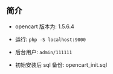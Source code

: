 ## 简介
* opencart 版本为: 1.5.6.4

* 运行: `php -S localhost:9000`

* 后台用户: `admin/111111`

* 初始安装后 sql 备份: opencart_init.sql
